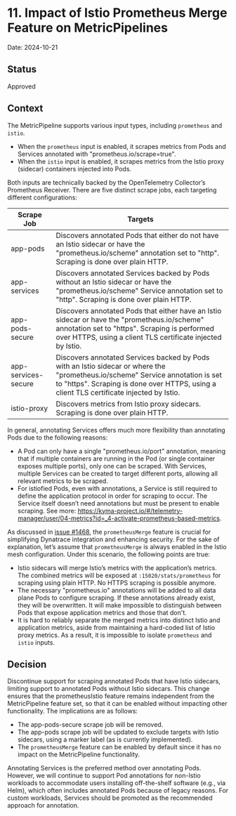 # 11. Impact of Istio Prometheus Merge Feature on MetricPipelines

Date: 2024-10-21

## Status

Approved

## Context

The MetricPipeline supports various input types, including `prometheus` and `istio`.
* When the `prometheus` input is enabled, it scrapes metrics from Pods and Services annotated with "prometheus.io/scrape=true".
* When the `istio` input is enabled, it scrapes metrics from the Istio proxy (sidecar) containers injected into Pods.

Both inputs are technically backed by the OpenTelemetry Collector’s Prometheus Receiver. There are five distinct scrape jobs, each targeting different configurations:

| Scrape Job | Targets |
| --- | --- |
| app-pods | Discovers annotated Pods that either do not have an Istio sidecar or have the "prometheus.io/scheme" annotation set to "http". Scraping is done over plain HTTP. |
| app-services | Discovers annotated Services backed by Pods without an Istio sidecar or have the "prometheus.io/scheme" Service annotation set to "http". Scraping is done over plain HTTP. |
| app-pods-secure | Discovers annotated Pods that either have an Istio sidecar or have the "prometheus.io/scheme" annotation set to "https". Scraping is performed over HTTPS, using a client TLS certificate injected by Istio. |
| app-services-secure | Discovers annotated Services backed by Pods with an Istio sidecar or where the "prometheus.io/scheme" Service annotation is set to "https". Scraping is done over HTTPS, using a client TLS certificate injected by Istio. |
| istio-proxy | Discovers metrics from Istio proxy sidecars. Scraping is done over plain HTTP. |

In general, annotating Services offers much more flexibility than annotating Pods due to the following reasons:
* A Pod can only have a single "prometheus.io/port" annotation, meaning that if multiple containers are running in the Pod (or single container exposes multiple ports), only one can be scraped. With Services, multiple Services can be created to target different ports, allowing all relevant metrics to be scraped.
* For istiofied Pods, even with annotations, a Service is still required to define the application protocol in order for scraping to occur. The Service itself doesn’t need annotations but must be present to enable scraping. See more: https://kyma-project.io/#/telemetry-manager/user/04-metrics?id=_4-activate-prometheus-based-metrics.

As discussed in [issue #1468](https://github.com/kyma-project/telemetry-manager/issues/1468), the `prometheusMerge` feature is crucial for simplifying Dynatrace integration and enhancing security. For the sake of explanation, let’s assume that `prometheusMerge` is always enabled in the Istio mesh configuration. Under this scenario, the following points are true:

* Istio sidecars will merge Istio’s metrics with the application’s metrics. The combined metrics will be exposed at `:15020/stats/prometheus` for scraping using plain HTTP.
No HTTPS scraping is possible anymore.
* The necessary "prometheus.io" annotations will be added to all data plane Pods to configure scraping. If these annotations already exist, they will be overwritten. It will make impossible to distinguish between Pods that expose application metrics and those that don't.
* It is hard to reliably separate the merged metrics into distinct Istio and application metrics, aside from maintaining a hard-coded list of Istio proxy metrics. As a result, it is impossible to isolate `prometheus` and `istio` inputs.

## Decision

Discontinue support for scraping annotated Pods that have Istio sidecars, limiting support to annotated Pods without Istio sidecars. This change ensures that the prometheusIstio feature remains independent from the MetricPipeline feature set, so that it can be enabled without impacting other functionality. The implications are as follows:
* The app-pods-secure scrape job will be removed.
* The app-pods scrape job will be updated to exclude targets with Istio sidecars, using a marker label (as is currently implemented).
* The `prometheusMerge` feature can be enabled by default since it has no impact on the MetricPipeline functionality.

Annotating Services is the preferred method over annotating Pods. However, we will continue to support Pod annotations for non-Istio workloads to accommodate users installing off-the-shelf software (e.g., via Helm), which often includes annotated Pods because of legacy reasons. For custom workloads, Services should be promoted as the recommended approach for annotation.
